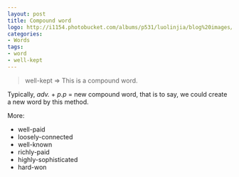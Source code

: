 ```yaml
---
layout: post
title: Compound word
logo: http://i1154.photobucket.com/albums/p531/luolinjia/blog%20images/words_zps91a7cea6.jpg
categories:
- Words
tags:
- word
- well-kept
---
```


> well-kept => This is a compound word.  

Typically, *adv.* + *p.p* = new compound word, that is to say, we could create a new word by this method.  

More:  

- well-paid
- loosely-connected
- well-known
- richly-paid
- highly-sophisticated
- hard-won
